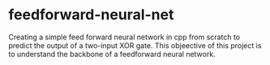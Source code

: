 # feedforward-neural-net
Creating a simple feed forward neural network in cpp from scratch to predict the output of a two-input XOR gate. 
This objeective of this project is to understand the backbone of a feedforward neural network. 

